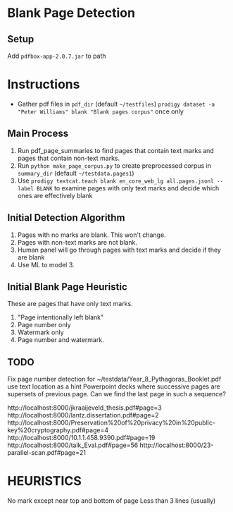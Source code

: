 Blank Page Detection
====================

Setup
-----
Add `pdfbox-app-2.0.7.jar` to path


Instructions
============
* Gather pdf files in `pdf_dir` (default `~/testfiles`)
`prodigy dataset -a "Peter Williams" blank "Blank pages corpus"` once only


Main Process
------------
1. Run pdf_page_summaries to find pages that contain text marks and pages that contain non-text marks.
2. Run `python make_page_corpus.py` to create preprocessed corpus in `summary_dir` (default `~/testdata.pages1`)
3. Use `prodigy textcat.teach blank en_core_web_lg all.pages.jsonl --label BLANK` to examine pages with only text marks and decide which ones are effectively blank


Initial Detection Algorithm
---------------------------
1. Pages with no marks are blank. This won't change.
2. Pages with non-text marks are not blank.
3. Human panel will go through pages with text marks and decide if they are blank
4. Use ML to model 3.


Initial Blank Page Heuristic
----------------------------
These are pages that have only text marks.

1. "Page intentionally left blank"
2. Page number only
3. Watermark only
4. Page number and watermark.


TODO
----
Fix page number detection for ~/testdata/Year_8_Pythagoras_Booklet.pdf
use text location as a hint
Powerpoint decks where successive pages are supersets of previous page. Can we find the last page
in such a sequence?

http://localhost:8000/jkraaijeveld_thesis.pdf#page=3
http://localhost:8000/lantz.dissertation.pdf#page=2
http://localhost:8000/Preservation%20of%20privacy%20in%20public-key%20cryptography.pdf#page=4
http://localhost:8000/10.1.1.458.9390.pdf#page=19
http://localhost:8000/talk_Eval.pdf#page=56
http://localhost:8000/23-parallel-scan.pdf#page=21

HEURISTICS
==========
No mark except near top and bottom of page
Less than 3 lines (usually)

